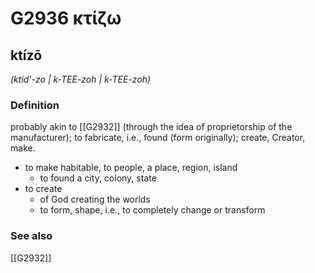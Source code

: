 # G2936 κτίζω

## ktízō

_(ktid'-zo | k-TEE-zoh | k-TEE-zoh)_

### Definition

probably akin to [[G2932]] (through the idea of proprietorship of the manufacturer); to fabricate, i.e., found (form originally); create, Creator, make.

- to make habitable, to people, a place, region, island
  - to found a city, colony, state
- to create
  - of God creating the worlds
  - to form, shape, i.e., to completely change or transform

### See also

[[G2932]]


